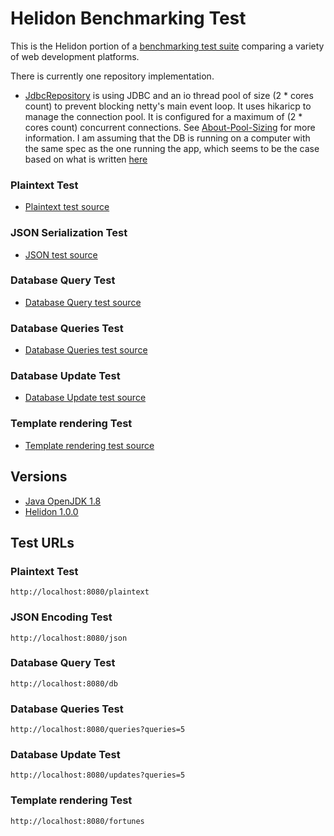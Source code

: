 # Helidon Benchmarking Test

This is the Helidon portion of a [benchmarking test suite](../) comparing a variety of web development platforms.

There is currently one repository implementation.
* [JdbcRepository](src/main/java/io/helidon/benchmark/models/JdbcRepository.java) is using JDBC and an io thread pool of size (2 * cores count) to prevent blocking netty's main event loop. It uses hikaricp to manage the connection pool. It is configured for a maximum of (2 * cores count) concurrent connections. See [About-Pool-Sizing](https://github.com/brettwooldridge/HikariCP/wiki/About-Pool-Sizing) for more information. I am assuming that the DB is running on a computer with the same spec as the one running the app, which seems to be the case based on what is written [here](https://www.techempower.com/benchmarks/#section=environment&hw=ph&test=db&l=fjd9b3)

### Plaintext Test

* [Plaintext test source](src/main/java/io/helidon/benchmark/services/PlainTextService.java)

### JSON Serialization Test

* [JSON test source](src/main/java/io/helidon/benchmark/services/JsonService.java)

### Database Query Test

* [Database Query test source](src/main/java/io/helidon/benchmark/services/DbService.java)

### Database Queries Test

* [Database Queries test source](src/main/java/io/helidon/benchmark/services/DbService.java)

### Database Update Test

* [Database Update test source](src/main/java/io/helidon/benchmark/services/DbService.java)

### Template rendering Test

* [Template rendering test source](src/main/java/io/helidon/benchmark/services/FortuneService.java)

## Versions

* [Java OpenJDK 1.8](http://openjdk.java.net/)
* [Helidon 1.0.0](http://helidon.io/)

## Test URLs

### Plaintext Test

    http://localhost:8080/plaintext

### JSON Encoding Test

    http://localhost:8080/json

### Database Query Test

    http://localhost:8080/db

### Database Queries Test

    http://localhost:8080/queries?queries=5

### Database Update Test

    http://localhost:8080/updates?queries=5

### Template rendering Test

    http://localhost:8080/fortunes
